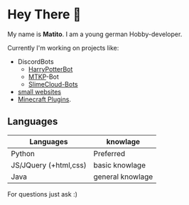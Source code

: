 # Hey There 👋

My name is **Matito**. I am a young german Hobby-developer.

Currently I'm working on projects like: 
- DiscordBots
  * [HarryPotterBot](https://hpb.matito.dev)
  * [MTKP](https://www.mtkp-project.de)-Bot
  * [SlimeCloud-Bots](https://github.com/orgs/SlimeCloud/repositories)
-  [small websites](https://matito.dev)
-  [Minecraft Plugins](https://github.com/MatitoDA/TikTakToe).


## Languages

|Languages|knowlage|
| -- | -- |
|Python|Preferred|
|JS/JQuery (+html,css)|basic knowlage|
|Java|general knowlage

For questions just ask :)
